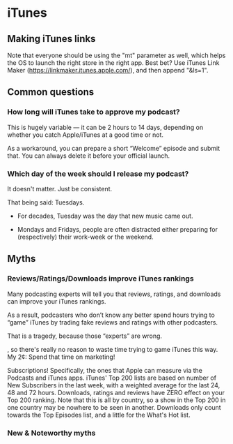 # iTunes

## Making iTunes links

Note that everyone should be using the "mt" parameter as well, which helps the OS to launch the right store in the right app. Best bet? Use iTunes Link Maker \([https:\/\/linkmaker.itunes.apple.com\/](https://l.facebook.com/l.php?u=https%3A%2F%2Flinkmaker.itunes.apple.com%2F&h=EAQGEiFT3)\), and then append "&ls=1".

## Common questions

### How long will iTunes take to approve my podcast?

This is hugely variable — it can be 2 hours to 14 days, depending on whether you catch Apple/iTunes at a good time or not.

As a workaround, you can prepare a short “Welcome” episode and submit that. You can always delete it before your official launch.

### Which day of the week should I release my podcast?

It doesn't matter. Just be consistent.

That being said: Tuesdays.

* For decades, Tuesday was the day that new music came out.

* Mondays and Fridays, people are often distracted either preparing for (respectively) their work-week or the weekend.


## Myths

### Reviews/Ratings/Downloads improve iTunes rankings

Many podcasting experts will tell you that reviews, ratings, and downloads can improve your iTunes rankings.

As a result, podcasters who don’t know any better spend hours trying to “game” iTunes by trading fake reviews and ratings with other podcasters.

That is a tragedy, because those “experts” are wrong.



, so there's really no reason to waste time trying to game iTunes this way. My 2¢: Spend that time on marketing!

Subscriptions! Specifically, the ones that Apple can measure via the Podcasts and iTunes apps. iTunes' Top 200 lists are based on number of New Subscribers in the last week, with a weighted average for the last 24, 48 and 72 hours. Downloads, ratings and reviews have ZERO effect on your Top 200 ranking. Note that this is all by country, so a show in the Top 200 in one country may be nowhere to be seen in another. Downloads only count towards the Top Episodes list, and a little for the What's Hot list.

### New & Noteworthy myths

